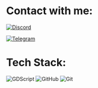 # Contact with me:
[![Discord](https://img.shields.io/badge/Discord-%237289DA.svg?logo=discord&logoColor=white)](https://discordapp.com/users/756584519800324236) 

[![Telegram](https://img.shields.io/badge/Telegram-%237289DA.svg?logo=telegram&logoColor=white)](https://t.me/satale69) 


# Tech Stack:
![GDScript](https://img.shields.io/badge/gdscript-%2320232a.svg?style=for-the-badge&logoColor=%2361DAFB) ![GitHub](https://img.shields.io/badge/github-%23121011.svg?style=for-the-badge&logo=github&logoColor=white) ![Git](https://img.shields.io/badge/git-%23F05033.svg?style=for-the-badge&logo=git&logoColor=white)
